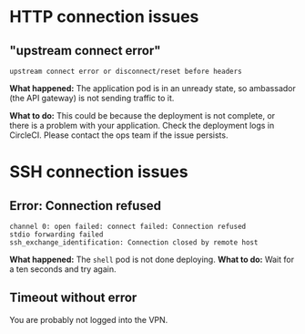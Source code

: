 

# HTTP connection issues

## "upstream connect error"
```
upstream connect error or disconnect/reset before headers
```
**What happened:** The application pod is in an unready state, so ambassador (the API gateway) is not sending traffic to it.  

**What to do:** This could be because the deployment is not complete, or there is a problem with your application.
Check the deployment logs in CircleCI. Please contact the ops team if the issue persists.

# SSH connection issues

## Error: Connection refused
```
channel 0: open failed: connect failed: Connection refused
stdio forwarding failed
ssh_exchange_identification: Connection closed by remote host
```

**What happened:** The `shell` pod is not done deploying.
**What to do:** Wait for a ten seconds and try again.

## Timeout without error

You are probably not logged into the VPN.   